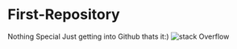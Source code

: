# First-Repository


Nothing Special Just getting into Github thats it:)
![stack Overflow](http://lmsotfy.com/so.png)
